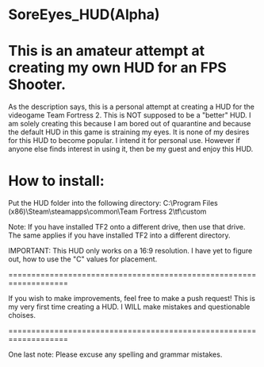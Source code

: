 # SoreEyes_HUD(Alpha)
This is an amateur attempt at creating my own HUD for an FPS Shooter.
=====================================================================

As the description  says, this is a personal attempt at creating a
HUD for the videogame Team Fortress 2.
This is NOT supposed to be a "better" HUD. I am solely creating this
because I am bored out of quarantine and because the default HUD in
this game is straining my eyes.
It is none of my desires for this HUD to become popular. I intend it
for personal use. However if anyone else finds interest in using it,
then be my guest and enjoy this HUD.

# How to install:
Put the HUD folder into the following directory:
C:\Program Files (x86)\Steam\steamapps\common\Team Fortress 2\tf\custom

Note: If you have installed TF2 onto a different drive, then use that
 drive. The same applies if you
 have installed TF2 into a different directory.

IMPORTANT:
This HUD only works on a 16:9 resolution. I have yet to figure out,
how to use the "C" values for placement.

===================================================================

If you wish to make improvements, feel free to make a push request!
This is my very first time creating a HUD. I WILL make mistakes and
questionable choises.

===================================================================

One last note: Please excuse any spelling and grammar mistakes.
